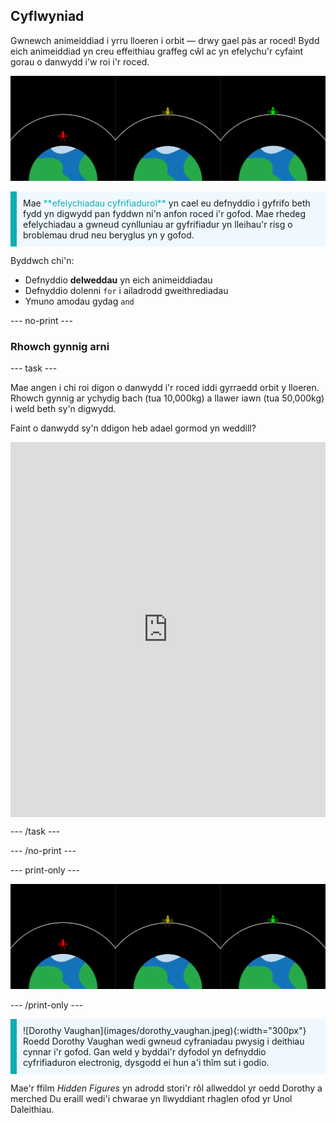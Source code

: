 ## Cyflwyniad

Gwnewch animeiddiad i yrru lloeren i orbit — drwy gael pàs ar roced! Bydd eich animeiddiad yn creu effeithiau graffeg cŵl ac yn efelychu'r cyfaint gorau o danwydd i'w roi i'r roced.

![Sgriniau ochr yn ochr yn dangos un roced werdd mewn orbit ac un roced goch sydd wedi methu cyrraedd orbit.](images/showcase.png)

<p style="border-left: solid; border-width:10px; border-color: #0faeb0; background-color: aliceblue; padding: 10px;">
Mae <span style="color: #0faeb0">**efelychiadau cyfrifiadurol**</span> yn cael eu defnyddio i gyfrifo beth fydd yn digwydd pan fyddwn ni'n anfon roced i'r gofod. Mae rhedeg efelychiadau a gwneud cynlluniau ar gyfrifiadur yn lleihau'r risg o broblemau drud neu beryglus yn y gofod.
</p>

Byddwch chi'n:
+ Defnyddio **delweddau** yn eich animeiddiadau
+ Defnyddio dolenni `for` i ailadrodd gweithrediadau
+ Ymuno amodau gydag `and`

--- no-print ---

### Rhowch gynnig arni

--- task ---

<div style="display: flex; flex-wrap: wrap">
<div style="flex-basis: 175px; flex-grow: 1">  
Mae angen i chi roi digon o danwydd i'r roced iddi gyrraedd orbit y lloeren. Rhowch gynnig ar ychydig bach (tua 10,000kg) a llawer iawn (tua 50,000kg) i weld beth sy'n digwydd. 

Faint o danwydd sy'n ddigon heb adael gormod yn weddill?
</div>
<iframe src="https://trinket.io/embed/python/622b4dd113?outputOnly=true&runOption=run&start=result" width="100%" height="600" frameborder="0" marginwidth="0" marginheight="0" allowfullscreen></iframe>
</div>

--- /task ---

--- /no-print ---

--- print-only ---

![Prosiect gorffenedig.](images/showcase.png)

--- /print-only ---

<p style="border-left: solid; border-width:10px; border-color: #0faeb0; background-color: aliceblue; padding: 10px;"> ![Dorothy Vaughan](images/dorothy_vaughan.jpeg){:width="300px"} Roedd Dorothy Vaughan wedi gwneud cyfraniadau pwysig i deithiau cynnar i'r gofod. Gan weld y byddai'r dyfodol yn defnyddio cyfrifiaduron electronig, dysgodd ei hun a'i thîm sut i godio.

Mae'r ffilm *Hidden Figures* yn adrodd stori'r rôl allweddol yr oedd Dorothy a merched Du eraill wedi'i chwarae yn llwyddiant rhaglen ofod yr Unol Daleithiau. 
